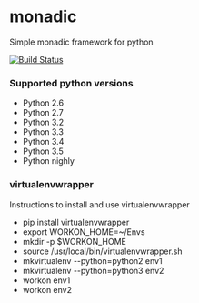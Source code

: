 # monadic
Simple monadic framework for python

[![Build Status](https://travis-ci.org/andorp/monadic.svg?branch=master)](https://travis-ci.org/andorp/monadic)

### Supported python versions

 * Python 2.6
 * Python 2.7
 * Python 3.2
 * Python 3.3
 * Python 3.4
 * Python 3.5
 * Python nighly

### virtualenvwrapper

Instructions to install and use virtualenvwrapper

 * pip install virtualenvwrapper
 * export WORKON_HOME=~/Envs
 * mkdir -p $WORKON_HOME
 * source /usr/local/bin/virtualenvwrapper.sh
 * mkvirtualenv --python=python2 env1
 * mkvirtualenv --python=python3 env2
 * workon env1
 * workon env2
